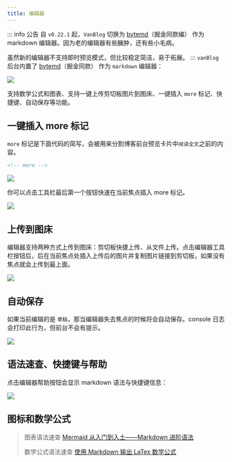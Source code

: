 ```yaml
---
title: 编辑器
---
```


::: info 公告
自 `v0.22.1` 起，`VanBlog` 切换为 [bytemd](https://github.com/bytedance/bytemd)（掘金同款编） 作为 markdown 编辑器。因为老的编辑器有些臃肿，还有些小毛病。

虽然新的编辑器不支持即时预览模式，但比较稳定简洁，易于拓展。
:::
`vanBlog` 后台内置了 [bytemd](https://github.com/bytedance/bytemd)（掘金同款） 作为 `markdown` 编辑器：

![](https://pic.mereith.com/img/58163d12af78386b710be04572282729.clipboard-2022-08-29.png)

支持数学公式和图表、支持一键上传剪切板图片到图床、一键插入 `more` 标记、快捷键、自动保存等功能。

## 一键插入 more 标记

`more` 标记是下面代码的简写，会被用来分割博客前台预览卡片中`阅读全文`之前的内容。

```html
<!-- more -->
```

![](https://pic.mereith.com/img/b613474a616f7e2b714735cb79aeff6a.clipboard-2022-08-15.png)

你可以点击工具栏最后第一个按钮快速在当前焦点插入 more 标记。

![](https://pic.mereith.com/img/59550a500ed84dea504f897dbe12ed07.clipboard-2022-08-29.png)

## 上传到图床

编辑器支持两种方式上传到图床：剪切板快捷上传、从文件上传。点击编辑器工具栏按钮后，后在当前焦点处插入上传后的图片并复制图片链接到剪切板，如果没有焦点就会上传到最上面。

![](https://pic.mereith.com/img/0a54a1e4fe8ac47cea8fa7aea89964ca.clipboard-2022-08-29.png)

## 自动保存

如果当前编辑的是 `草稿`，那当编辑器失去焦点的时候将会自动保存。console 日志会打印此行为，但前台不会有提示。

![](https://pic.mereith.com/img/c27465503f120c91d356ca5d91b94fbb.clipboard-2022-08-28.png)

## 语法速查、快捷键与帮助

点击编辑器帮助按钮会显示 markdown 语法与快捷键信息：

![](https://pic.mereith.com/img/cabe5cdfddeedbd6e592f7aaea2f4afc.clipboard-2022-08-29.png)

## 图标和数学公式

> 图表语法速查 [Mermaid 从入门到入土——Markdown 进阶语法](https://zhuanlan.zhihu.com/p/355997933)
>
> 数学公式语法速查 [使用 Markdown 输出 LaTex 数学公式](https://zhuanlan.zhihu.com/p/59412540)
